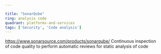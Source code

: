 ```yaml
---

title: "SonarQube"
ring: analysis code
quadrant: platforms-and-services
tags: ['Security', 'Code analysis']
---
```

https://www.sonarsource.com/products/sonarqube/
Continuous inspection of code quality to perform automatic reviews for static analysis of code

